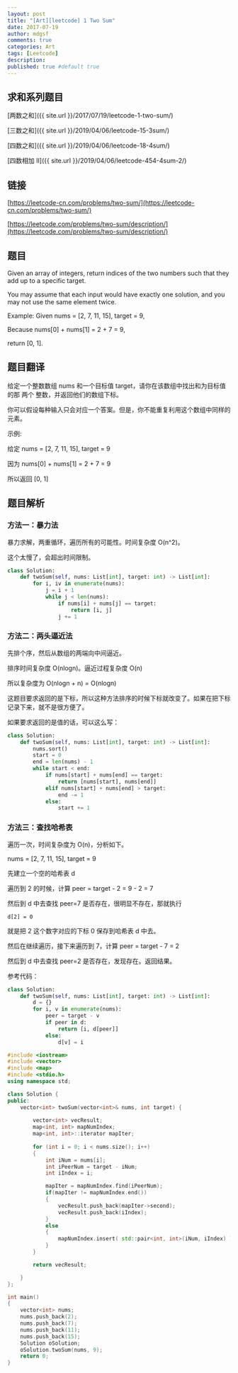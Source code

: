 ```yaml
---
layout: post
title: "[Art][leetcode] 1 Two Sum"
date: 2017-07-19
author: mdgsf
comments: true
categories: Art
tags: [Leetcode]
description:
published: true #default true
---
```


## 求和系列题目

[两数之和]({{ site.url }}/2017/07/19/leetcode-1-two-sum/)

[三数之和]({{ site.url }}/2019/04/06/leetcode-15-3sum/)

[四数之和]({{ site.url }}/2019/04/06/leetcode-18-4sum/)

[四数相加 II]({{ site.url }}/2019/04/06/leetcode-454-4sum-2/)

## 链接

[https://leetcode-cn.com/problems/two-sum/](https://leetcode-cn.com/problems/two-sum/)

[https://leetcode.com/problems/two-sum/description/](https://leetcode.com/problems/two-sum/description/)

## 题目

Given an array of integers, return indices of the two numbers such that they add up to a specific target.

You may assume that each input would have exactly one solution, and you may not use the same element twice.

Example:
Given nums = [2, 7, 11, 15], target = 9,

Because nums[0] + nums[1] = 2 + 7 = 9,

return [0, 1].

## 题目翻译

给定一个整数数组 nums 和一个目标值 target，请你在该数组中找出和为目标值的那 两个 整数，并返回他们的数组下标。

你可以假设每种输入只会对应一个答案。但是，你不能重复利用这个数组中同样的元素。

示例:

给定 nums = [2, 7, 11, 15], target = 9

因为 nums[0] + nums[1] = 2 + 7 = 9

所以返回 [0, 1]

## 题目解析

### 方法一：暴力法

暴力求解，两重循环，遍历所有的可能性。时间复杂度 O(n^2)。

这个太慢了，会超出时间限制。

```python
class Solution:
    def twoSum(self, nums: List[int], target: int) -> List[int]:
        for i, iv in enumerate(nums):
            j = i + 1
            while j < len(nums):
                if nums[i] + nums[j] == target:
                    return [i, j]
                j += 1
```

### 方法二：两头逼近法

先排个序，然后从数组的两端向中间逼近。

排序时间复杂度 O(nlogn)。逼近过程复杂度 O(n)

所以复杂度为 O(nlogn + n) = O(nlogn)

这题目要求返回的是下标，所以这种方法排序的时候下标就改变了。如果在把下标记录下来，就不是很方便了。

如果要求返回的是值的话，可以这么写：

```python
class Solution:
    def twoSum(self, nums: List[int], target: int) -> List[int]:
        nums.sort()
        start = 0
        end = len(nums) - 1
        while start < end:
            if nums[start] + nums[end] == target:
                return [nums[start], nums[end]]
            elif nums[start] + nums[end] > target:
                end -= 1
            else:
                start += 1
```

### 方法三：查找哈希表

遍历一次，时间复杂度为 O(n)，分析如下。

nums = [2, 7, 11, 15], target = 9

先建立一个空的哈希表 d

遍历到 2 的时候，计算 peer = target - 2 = 9 - 2 = 7

然后到 d 中去查找 peer=7 是否存在，很明显不存在，那就执行

```
d[2] = 0
```

就是把 2 这个数字对应的下标 0 保存到哈希表 d 中去。

然后在继续遍历，接下来遍历到 7，计算 peer = target - 7 = 2

然后到 d 中去查找 peer=2 是否存在，发现存在。返回结果。

参考代码：

```python
class Solution:
    def twoSum(self, nums: List[int], target: int) -> List[int]:
        d = {}
        for i, v in enumerate(nums):
            peer = target - v
            if peer in d:
                return [i, d[peer]]
            else:
                d[v] = i
```

```cpp
#include <iostream>
#include <vector>
#include <map>
#include <stdio.h>
using namespace std;

class Solution {
public:
    vector<int> twoSum(vector<int>& nums, int target) {
        
        vector<int> vecResult;
        map<int, int> mapNumIndex;
        map<int, int>::iterator mapIter;
        
        for (int i = 0; i < nums.size(); i++)
        {
            int iNum = nums[i];
            int iPeerNum = target - iNum;
            int iIndex = i;

            mapIter = mapNumIndex.find(iPeerNum);
            if(mapIter != mapNumIndex.end())
            {
                vecResult.push_back(mapIter->second);
                vecResult.push_back(iIndex);
            }
            else
            {
                mapNumIndex.insert( std::pair<int, int>(iNum, iIndex) );
            }
        }

        return vecResult;

    }
};

int main()
{
    vector<int> nums;
    nums.push_back(2);
    nums.push_back(7);
    nums.push_back(11);
    nums.push_back(15);
    Solution oSolution;
    oSolution.twoSum(nums, 9);
    return 0;
}
```
